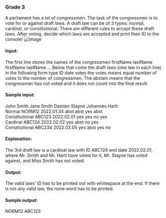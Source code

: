 ### Grade 3
A parliament has a lot of congressmen. The task of the congressmen is to vote for or against draft laws. A draft law can be of 3 types: normal, cardinal, or constitutional. There are different rules to accept these draft laws. After voting, decide which laws are accepted and print their ID to the console!
![image](https://github.com/user-attachments/assets/96aafde8-5d7c-4d9e-b52d-e9a8f498dde1)

#### Input: 
The first line stores the names of the congressmen 
firstName lastName firstName lastName … 
Below that come the draft laws (one law in each line) in the following form 
type ID date votes 
the votes means equal number of votes to the number of congressmen. The abstain means that the congressman has not voted and it does not count into the final result. 
#### Sample input: 
John Smith Jane Smith Damien Stayne Johannes Hartl 
<br> Normal NORM12 2022.01.34 abst abst yes abst 
<br> Constitutional ABC123 2022.02.01 yes yes no yes 
<br> Cardinal ABC124 2022.02.02 yes abst no yes 
<br> Constitutional ABC234 2022.02.05 yes abst yes no 
#### Explanation: 
The 3rd draft law is a cardinal law with ID ABC124 and date 2022.02.01, where Mr. Smith and Mr. Hartl have voted for it, Mr. Stayne has voted against, and Miss Smith has not voted.  
#### Output: 
The valid laws’ ID has to be printed out with whitespace at the end. If there is not any valid law, the none word has to be printed. 
#### Sample output: 
NORM12 ABC123 
